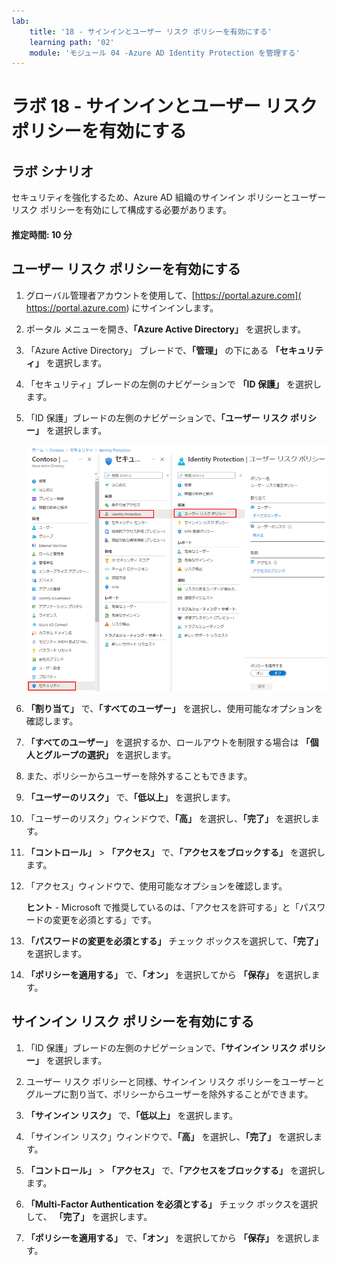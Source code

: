 ```yaml
---
lab:
    title: '18 - サインインとユーザー リスク ポリシーを有効にする'
    learning path: '02'
    module: 'モジュール 04 -Azure AD Identity Protection を管理する'
---
```


# ラボ 18 - サインインとユーザー リスク ポリシーを有効にする

## ラボ シナリオ

セキュリティを強化するため、Azure AD 組織のサインイン ポリシーとユーザー リスク ポリシーを有効にして構成する必要があります。

#### 推定時間: 10 分

## ユーザー リスク ポリシーを有効にする

1. グローバル管理者アカウントを使用して、[https://portal.azure.com]( https://portal.azure.com) にサインインします。

1. ポータル メニューを開き、**「Azure Active Directory」** を選択します。

1. 「Azure Active Directory」 ブレードで、**「管理」** の下にある **「セキュリティ」** を選択します。

1. 「セキュリティ」ブレードの左側のナビゲーションで **「ID 保護」** を選択します。

1. 「ID 保護」ブレードの左側のナビゲーションで、**「ユーザー リスク ポリシー」** を選択します。

    ![「ユーザー リスク ポリシー」ページと強調表示された参照パスを表示する画面イメージ](./media/lp2-mod4-browse-to-identity-protection.png)

1. **「割り当て」** で、**「すべてのユーザー」** を選択し、使用可能なオプションを確認します。

1. **「すべてのユーザー」** を選択するか、ロールアウトを制限する場合は **「個人とグループの選択」** を選択します。

1. また、ポリシーからユーザーを除外することもできます。

1. **「ユーザーのリスク」** で、**「低以上」** を選択します。

1. 「ユーザーのリスク」ウィンドウで、**「高」** を選択し、**「完了」** を選択します。

1. **「コントロール」** > **「アクセス」** で、**「アクセスをブロックする」** を選択します。

1. 「アクセス」ウィンドウで、使用可能なオプションを確認します。

    **ヒント** - Microsoft で推奨しているのは、「アクセスを許可する」と「パスワードの変更を必須とする」です。

1. **「パスワードの変更を必須とする」** チェック ボックスを選択して、**「完了」** を選択します。

1. **「ポリシーを適用する」** で、**「オン」** を選択してから **「保存」** を選択します。

## サインイン リスク ポリシーを有効にする

1. 「ID 保護」ブレードの左側のナビゲーションで、**「サインイン リスク ポリシー」** を選択します。

1. ユーザー リスク ポリシーと同様、サインイン リスク ポリシーをユーザーとグループに割り当て、ポリシーからユーザーを除外することができます。

1. **「サインイン リスク」** で、**「低以上」** を選択します。

1. 「サインイン リスク」ウィンドウで、**「高」** を選択し、**「完了」** を選択します。

1. **「コントロール」** > **「アクセス」** で、**「アクセスをブロックする」** を選択します。

1. **「Multi-Factor Authentication を必須とする」** チェック ボックスを選択して、 **「完了」** を選択します。

1. **「ポリシーを適用する」** で、**「オン」** を選択してから **「保存」** を選択します。
